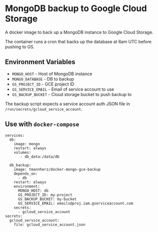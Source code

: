 # MongoDB backup to Google Cloud Storage

A docker image to back up a MongoDB instance to Google Cloud Storage.

The container runs a cron that backs up the database at 6am UTC before pushing to GS.

## Environment Variables

* `MONGO_HOST` - Host of MongoDB instance
* `MONGO_DATABASE` - DB to backup
* `GS_PROJECT_ID` - GCE project ID
* `GS_SERVICE_EMAIL` - Email of service account to use
* `GS_BACKUP_BUCKET` - Cloud storage bucket to push backup to

The backup script expects a service account auth JSON file in `/run/secrets/gcloud_service_account`.

## Use with `docker-compose`

```$yaml
services:
  db:
    image: mongo
    restart: always
    volumes:
       - db_data:/data/db

  db_backup:
    image: tmannherz/docker-mongo-gce-backup
    depends_on:
      - db
    restart: always
    environment:
      MONGO_HOST: db
      GS_PROJECT_ID: my-project
      GS_BACKUP_BUCKET: my-bucket
      GS_SERVICE_EMAIL: emails@proj.iam.gserviceaccount.com
    secrets:
      - gcloud_service_account
secrets:
  gcloud_service_account:
    file: gcloud_service_account.json      
```

